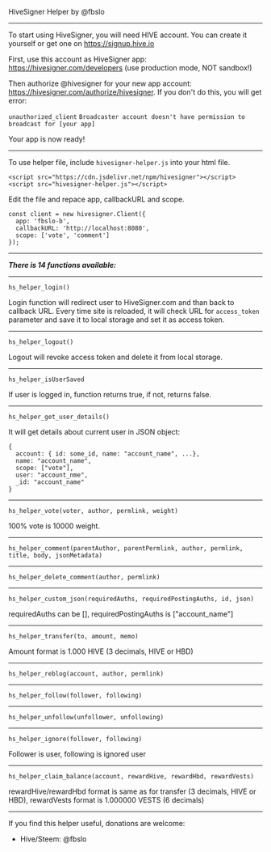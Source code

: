 HiveSigner Helper by @fbslo

---

To start using HiveSigner, you will need HIVE account. You can create it yourself or get one on https://signup.hive.io

First, use this account as HiveSigner app: https://hivesigner.com/developers (use production mode, NOT sandbox!)

Then authorize @hivesigner for your new app account: https://hivesigner.com/authorize/hivesigner. If you don't do this, you will get error:

`unauthorized_client` `Broadcaster account doesn't have permission to broadcast for [your app]`

Your app is now ready!

---

To use helper file, include `hivesigner-helper.js` into your html file.

```
<script src="https://cdn.jsdelivr.net/npm/hivesigner"></script>
<script src="hivesigner-helper.js"></script>
```

Edit the file and repace app, callbackURL and scope.

```
const client = new hivesigner.Client({
  app: 'fbslo-b',
  callbackURL: 'http://localhost:8080',
  scope: ['vote', 'comment']
});
```

---

***There is 14 functions available:***

---

`hs_helper_login()`

Login function will redirect user to HiveSigner.com and than back to callback URL. Every time site is reloaded, it will check URL for `access_token` parameter and save it to local storage and set it as access token.

---

`hs_helper_logout()`

Logout will revoke access token and delete it from local storage.

---

`hs_helper_isUserSaved`

If user is logged in, function returns true, if not, returns false.


---

`hs_helper_get_user_details()`

It will get details about current user in JSON object:

```
{
  account: { id: some_id, name: "account_name", ...},
  name: "account_name",
  scope: ["vote"],
  user: "account_nme",
  _id: "account_name"
}
```

---

`hs_helper_vote(voter, author, permlink, weight)`

100% vote is 10000 weight.

---


`hs_helper_comment(parentAuthor, parentPermlink, author, permlink, title, body, jsonMetadata)`

---

`hs_helper_delete_comment(author, permlink)`

---

`hs_helper_custom_json(requiredAuths, requiredPostingAuths, id, json)`

requiredAuths can be [], requiredPostingAuths is ["account_name"]

---

`hs_helper_transfer(to, amount, memo)`

Amount format is 1.000 HIVE (3 decimals, HIVE or HBD)

---

`hs_helper_reblog(account, author, permlink)`

---

`hs_helper_follow(follower, following)`

---

`hs_helper_unfollow(unfollower, unfollowing)`

---


`hs_helper_ignore(follower, following)`

Follower is user, following is ignored user

---

`hs_helper_claim_balance(account, rewardHive, rewardHbd, rewardVests)`

rewardHive/rewardHbd format is same as for transfer (3 decimals, HIVE or HBD), rewardVests format is 1.000000 VESTS (6 decimals)


---

If you find this helper useful, donations are welcome:
* Hive/Steem: @fbslo
